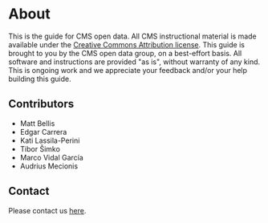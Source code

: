 # About

This is the guide for CMS open data.  All CMS instructional material is made available under the [Creative Commons Attribution license](https://creativecommons.org/licenses/by/4.0/).
This guide is brought to you by the CMS open data group, on a best-effort basis. All software and instructions are provided "as is", without warranty of any kind. This is ongoing work and we appreciate your feedback and/or your help building this guide.

## Contributors

- Matt Bellis
- Edgar Carrera
- Kati Lassila-Perini
- Tibor Šimko
- Marco Vidal García
- Audrius Mecionis

## Contact

Please contact us [here][email].

[email]: mailto:cms-dpoa-coordinators@cern.ch
